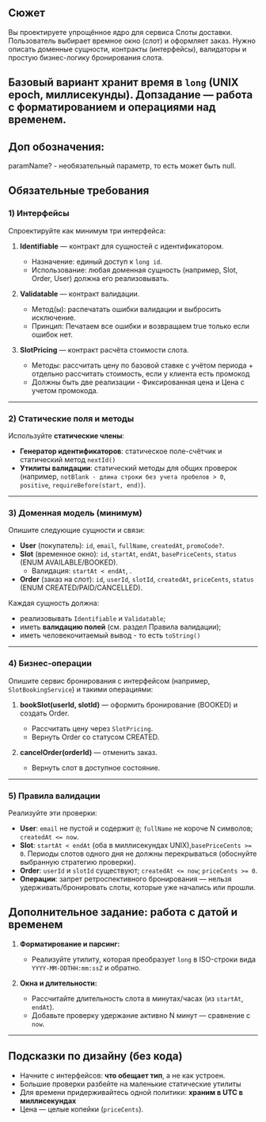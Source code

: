 ## Сюжет

Вы проектируете упрощённое ядро для сервиса Слоты доставки. Пользователь выбирает времное окно (слот) и оформляет заказ.
Нужно описать доменные сущности, контракты (интерфейсы), валидаторы и простую бизнес-логику бронирования слота.

Базовый вариант хранит время в
`long` (UNIX epoch, миллисекунды). Допзадание — работа с форматированием и операциями над временем.
---

## Доп обозначения:

paramName? - необязательный параметр, то есть может быть null.

## Обязательные требования

### 1) Интерфейсы

Спроектируйте как минимум три интерфейса:

1. **Identifiable** — контракт для сущностей с идентификатором.

    * Назначение: единый доступ к `long id`.
    * Использование: любая доменная сущность (например, Slot, Order, User) должна его реализовывать.

2. **Validatable** — контракт валидации.

    * Метод(ы): распечатать ошибки валидации и выбросить исключение.
    * Принцип: Печатаем все ошибки и возвращаем true только если ошибок нет.

3. **SlotPricing**  — контракт расчёта стоимости слота.

    * Методы: рассчитать цену по базовой ставке с учётом периода + отдельно рассчитать стоимость, если у клиента есть
      промокод
    * Должны быть две реализации - Фиксированная цена и Цена с учетом промокода.

---

### 2) Статические поля и методы

Используйте **статические члены**:

* **Генератор идентификаторов**: статическое поле-счётчик и статический метод `nextId()`
* **Утилиты валидации**: статический методы для общих проверок (например,
  `notBlank - длина строки без учета пробелов > 0`, `positive`,
  `requireBefore(start, end)`).

---

### 3) Доменная модель (минимум)

Опишите следующие сущности и связи:

* **User** (покупатель): `id`, `email`, `fullName`, `createdAt`, `promoCode?`.
* **Slot** (временное окно): `id`, `startAt`, `endAt`, `basePriceCents`, `status` (ENUM
  AVAILABLE/BOOKED).
    * Валидация: `startAt < endAt`, .
* **Order** (заказ на слот): `id`, `userId`, `slotId`, `createdAt`, `priceCents`, `status` (ENUM
  CREATED/PAID/CANCELLED).

Каждая сущность должна:

* реализовывать `Identifiable` и `Validatable`;
* иметь **валидацию полей** (см. раздел Правила валидации);
* иметь человекочитаемый вывод - то есть `toString()`

---

### 4) Бизнес-операции

Опишите сервис бронирования с интерфейсом (например, `SlotBookingService`) и такими операциями:

1. **bookSlot(userId, slotId)** — оформить бронирование (BOOKED) и создать Order.
    * Рассчитать цену через `SlotPricing`.
    * Вернуть Order со статусом CREATED.

2. **cancelOrder(orderId)** — отменить заказ.
    * Вернуть слот в доступное состояние.

---

### 5) Правила валидации

Реализуйте эти проверки:

* **User**: `email` не пустой и содержит `@`; `fullName` не короче N символов; `createdAt <= now`.
* **Slot**: `startAt < endAt` (оба в миллисекундах UNIX),`basePriceCents >= 0`.
  Периоды слотов одного дня не должны перекрываться (обоснуйте выбранную стратегию проверки).
* **Order**: `userId` и `slotId` существуют; `createdAt <= now`; `priceCents >= 0`.
* **Операции**: запрет ретроспективного бронирования — нельзя удерживать/бронировать слоты, которые уже начались или
  прошли.

## Дополнительное задание: работа с датой и временем

1. **Форматирование и парсинг:**
    * Реализуйте утилиту, которая преобразует `long` в ISO-строки вида `YYYY-MM-DDTHH:mm:ssZ` и обратно.

2. **Окна и длительности:**
    * Рассчитайте длительность слота в минутах/часах (из `startAt`, `endAt`).
    * Добавьте проверку удержание активно N минут — сравнение с `now`.

---

## Подсказки по дизайну (без кода)

* Начните с интерфейсов: **что обещает тип**, а не как устроен.
* Большие проверки разбейте на маленькие статические утилиты
* Для времени придерживайтесь одной политики: **храним в UTC в миллисекундах**
* Цена — целые копейки (`priceCents`).
